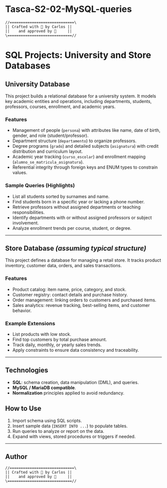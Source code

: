 # Tasca-S2-02-MySQL-queries


```text
//=============================\
|| Crafted with 💛 by Carlos ||
||    and approved by 🦆     ||
\=============================//
```

# SQL Projects: University and Store Databases

##  University Database

This project builds a relational database for a university system. It models key academic entities and operations, including departments, students, professors, courses, enrollment, and academic years.

###  Features

- Management of people (`persona`) with attributes like name, date of birth, gender, and role (student/professor).
- Department structure (`departamento`) to organize professors.
- Degree programs (`grado`) and detailed subjects (`asignatura`) with credit distribution and curriculum layout.
- Academic year tracking (`curso_escolar`) and enrollment mapping (`alumno_se_matricula_asignatura`).
- Referential integrity through foreign keys and ENUM types to constrain values.

###  Sample Queries (Highlights)

- List all students sorted by surnames and name.
- Find students born in a specific year or lacking a phone number.
- Retrieve professors without assigned departments or teaching responsibilities.
- Identify departments with or without assigned professors or subject involvement.
- Analyze enrollment trends per course, student, or degree.

---

##  Store Database *(assuming typical structure)*

This project defines a database for managing a retail store. It tracks product inventory, customer data, orders, and sales transactions.

###  Features

- Product catalog: item name, price, category, and stock.
- Customer registry: contact details and purchase history.
- Order management: linking orders to customers and purchased items.
- Sales analytics: revenue tracking, best-selling items, and customer behavior.

###  Example Extensions

- List products with low stock.
- Find top customers by total purchase amount.
- Track daily, monthly, or yearly sales trends.
- Apply constraints to ensure data consistency and traceability.

---

##  Technologies

- **SQL**: schema creation, data manipulation (DML), and queries.
- **MySQL / MariaDB compatible**.
- **Normalization** principles applied to avoid redundancy.

##  How to Use

1. Import schema using SQL scripts.
2. Insert sample data (`INSERT INTO ...`) to populate tables.
3. Run queries to analyze or report on the data.
4. Expand with views, stored procedures or triggers if needed.

---

##  Author


```text
//=============================\
|| Crafted with 💛 by Carlos ||
||    and approved by 🦆     ||
\=============================//
```


